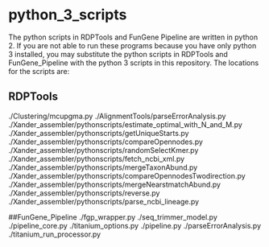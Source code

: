 # python_3_scripts
The python scripts in RDPTools and FunGene Pipeline are written in python 2. If you are not able to run these programs because you have only python 3 installed, you may substitute the python scripts in RDPTools and FunGene_Pipeline with the python 3 scripts in this repository. The locations for the scripts are:
## RDPTools
./Clustering/mcupgma.py
./AlignmentTools/parseErrorAnalysis.py
./Xander_assembler/pythonscripts/estimate_optimal_with_N_and_M.py
./Xander_assembler/pythonscripts/getUniqueStarts.py
./Xander_assembler/pythonscripts/compareOpennodes.py
./Xander_assembler/pythonscripts/randomSelectKmer.py
./Xander_assembler/pythonscripts/fetch_ncbi_xml.py
./Xander_assembler/pythonscripts/mergeTaxonAbund.py
./Xander_assembler/pythonscripts/compareOpennodesTwodirection.py
./Xander_assembler/pythonscripts/mergeNearstmatchAbund.py
./Xander_assembler/pythonscripts/reverse.py
./Xander_assembler/pythonscripts/parse_ncbi_lineage.py

##FunGene_Pipeline
./fgp_wrapper.py
./seq_trimmer_model.py
./pipeline_core.py
./titanium_options.py
./pipeline.py
./parseErrorAnalysis.py
./titanium_run_processor.py
